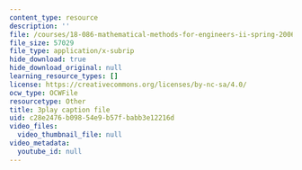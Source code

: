 ```yaml
---
content_type: resource
description: ''
file: /courses/18-086-mathematical-methods-for-engineers-ii-spring-2006/c28e2476b09854e9b57fbabb3e12216d_NpTzMWTYbM8.vtt
file_size: 57029
file_type: application/x-subrip
hide_download: true
hide_download_original: null
learning_resource_types: []
license: https://creativecommons.org/licenses/by-nc-sa/4.0/
ocw_type: OCWFile
resourcetype: Other
title: 3play caption file
uid: c28e2476-b098-54e9-b57f-babb3e12216d
video_files:
  video_thumbnail_file: null
video_metadata:
  youtube_id: null
---
```

